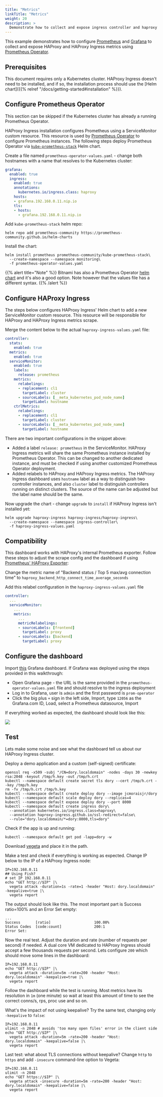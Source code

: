```yaml
---
title: "Metrics"
linkTitle: "Metrics"
weight: 20
description: >
  Demonstrate how to collect and expose ingress controller and haproxy metrics.
---
```


This example demonstrates how to configure [Prometheus](https://prometheus.io) and [Grafana](https://grafana.com) to collect and expose HAProxy and HAProxy Ingress metrics using [Prometheus Operator](https://prometheus-operator.dev).

## Prerequisites

This document requires only a Kubernetes cluster. HAProxy Ingress doesn't need to be installed, and if so, the installation process should use the [Helm chart]({{% relref "/docs/getting-started#installation" %}}).

## Configure Prometheus Operator

This section can be skipped if the Kubernetes cluster has already a running Prometheus Operator.

HAProxy Ingress installation configures Prometheus using a ServiceMonitor custom resource. This resource is used by [Prometheus Operator](https://prometheus-operator.dev) to configure Prometheus instances. The following steps deploy Prometheus Operator via [`kube-prometheus-stack`](https://github.com/prometheus-community/helm-charts/tree/main/charts/kube-prometheus-stack) Helm chart.

Create a file named `prometheus-operator-values.yaml` - change both hostnames with a name that resolves to the Kubernetes cluster:

```yaml
grafana:
  enabled: true
  ingress:
    enabled: true
    annotations:
      kubernetes.io/ingress.class: haproxy
    hosts:
    - grafana.192.168.0.11.nip.io
    tls:
    - hosts:
      - grafana.192.168.0.11.nip.io
```

Add `kube-prometheus-stack` helm repo:

```
helm repo add prometheus-community https://prometheus-community.github.io/helm-charts
```

Install the chart:

```
helm install prometheus prometheus-community/kube-prometheus-stack\
  --create-namespace --namespace monitoring\
  -f prometheus-operator-values.yaml
```

{{% alert title="Note" %}}
Bitnami has also a Prometheus Operator [helm chart](https://github.com/bitnami/charts/tree/master/bitnami/kube-prometheus) and it's also a good option. Note however that the values file has a different syntax.
{{% /alert %}}

## Configure HAProxy Ingress

The steps below configures HAProxy Ingress' Helm chart to add a new ServiceMonitor custom resource. This resource will be responsible for HAProxy and HAProxy Ingress metrics scrape.

Merge the content below to the actual `haproxy-ingress-values.yaml` file:
```yaml
controller:
  stats:
    enabled: true
  metrics:
    enabled: true
  serviceMonitor:
    enabled: true
    labels:
      release: prometheus
    metrics:
      relabelings:
      - replacement: cl1
        targetLabel: cluster
      - sourceLabels: [__meta_kubernetes_pod_node_name]
        targetLabel: hostname
    ctrlMetrics:
      relabelings:
      - replacement: cl1
        targetLabel: cluster
      - sourceLabels: [__meta_kubernetes_pod_node_name]
        targetLabel: hostname
```

There are two important configurations in the snippet above:

* Added a label `release: prometheus` in the ServiceMonitor. HAProxy Ingress metrics will share the same Prometheus instance installed by Prometheus Operator. This can be changed to another dedicated instance, and must be checked if using another customized Prometheus Operator deployment.
* Added relabels to HAProxy and HAProxy Ingress metrics. The HAProxy Ingress dashboard uses `hostname` label as a way to distinguish two controller instances, and also `cluster` label to distinguish controllers running on distinct clusters. The source of the name can be adjusted but the label name should be the same.

Now upgrade the chart - change `upgrade` to `install` if HAProxy Ingress isn't installed yet:
```
helm upgrade haproxy-ingress haproxy-ingress/haproxy-ingress\
  --create-namespace --namespace ingress-controller\
  -f haproxy-ingress-values.yaml
```

## Compatibility

This dashboard works with HAProxy's internal Prometheus exporter. Follow these steps to adjust the scrape config and the dashboard if using [Prometheus' HAProxy Exporter](https://github.com/prometheus/haproxy_exporter):

Change the metric name of "Backend status / Top 5 max/avg connection time" to `haproxy_backend_http_connect_time_average_seconds`

Add this relabel configuration in the `haproxy-ingress-values.yaml` file
```yaml
controller:
  ...
  serviceMonitor:
    ...
    metrics:
      ...
      metricRelabelings:
      - sourceLabels: [frontend]
        targetLabel: proxy
      - sourceLabels: [backend]
        targetLabel: proxy
```

## Configure the dashboard

Import [this](https://grafana.com/grafana/dashboards/12056) Grafana dashboard. If Grafana was deployed using the steps provided in this walkthrough:

* Open Grafana page - the URL is the same provided in the `prometheus-operator-values.yaml` file and should resolve to the ingress deployment
* Log in to Grafana, user is `admin` and the first password is `prom-operator`
* Click the big plus `+` sign in the left side, Import, type `12056` as the Grafana.com ID, Load, select a Prometheus datasource, Import

If everything worked as expected, the dashboard should look like this:

![](/docs/examples/metrics/dashboard-1.png)

## Test

Lets make some noise and see what the dashboard tell us about our HAProxy Ingress cluster.

Deploy a demo application and a custom (self-signed) certificate:

```
openssl req -x509 -subj "/CN=dory.localdomain" -nodes -days 30 -newkey rsa:2048 -keyout /tmp/h.key -out /tmp/h.crt
kubectl --namespace default create secret tls dory --cert /tmp/h.crt --key /tmp/h.key
rm -fv /tmp/h.crt /tmp/h.key
kubectl --namespace default create deploy dory --image jcmoraisjr/dory
kubectl --namespace default scale deploy dory --replicas=4
kubectl --namespace default expose deploy dory --port 8000
kubectl --namespace default create ingress dory\
  --annotation kubernetes.io/ingress.class=haproxy\
  --annotation haproxy-ingress.github.io/ssl-redirect=false\
  --rule="dory.localdomain/*=dory:8000,tls=dory"
```

Check if the app is up and running:

```
kubectl --namespace default get pod -lapp=dory -w
```

Download [vegeta](https://github.com/tsenart/vegeta/releases) and place it in the path.

Make a test and check if everything is working as expected. Change IP below to the IP of a HAProxy Ingress node:

```
IP=192.168.0.11
## Using Fish?
# set IP 192.168.0.11
echo "GET http://$IP" |\
  vegeta attack -duration=1s -rate=1 -header "Host: dory.localdomain" -keepalive=true |\
  vegeta report
```

The output should look like this. The most important part is Success ratio=100% and an Error Set empty:

```
...
Success       [ratio]                    100.00%
Status Codes  [code:count]               200:1
Error Set:
```

Now the real test. Adjust the duration and rate (number of requests per second) if needed. A dual core VM dedicated to HAProxy Ingress should accept a few thousands requests per second. Lets configure `200` which should move some lines in the dashboard:

```
IP=192.168.0.11
echo "GET http://$IP" |\
  vegeta attack -duration=5m -rate=200 -header "Host: dory.localdomain" -keepalive=true |\
  vegeta report
```

Follow the dashboard while the test is running. Most metrics have its resolution in `1m` (one minute) so wait at least this amount of time to see the correct conns/s, rps, proc use and so on.

What's the impact of not using keepalive? Try the same test, changing only `-keepalive` to  `false`:

```
IP=192.168.0.11
ulimit -n 2048 # avoids 'too many open files' error in the client side
echo "GET http://$IP" |\
  vegeta attack -duration=5m -rate=200 -header "Host: dory.localdomain" -keepalive=false |\
  vegeta report
```

Last test: what about TLS connections without keepalive? Change `http` to `https` and add `-insecure` command-line option to Vegeta:

```
IP=192.168.0.11
ulimit -n 2048
echo "GET https://$IP" |\
  vegeta attack -insecure -duration=5m -rate=200 -header "Host: dory.localdomain" -keepalive=false |\
  vegeta report
```

